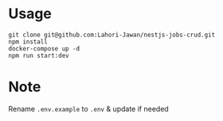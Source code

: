 # Usage

```
git clone git@github.com:Lahori-Jawan/nestjs-jobs-crud.git
npm install
docker-compose up -d
npm run start:dev
```

# Note

Rename `.env.example` to `.env` & update if needed
